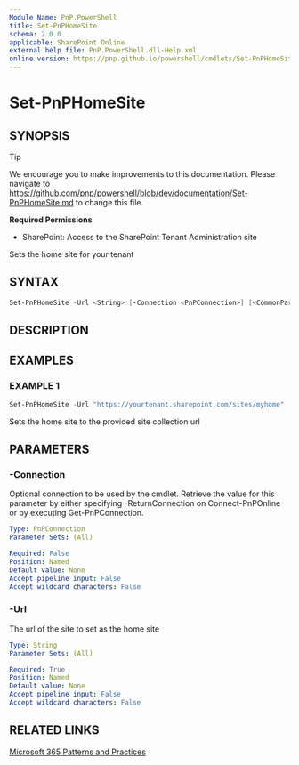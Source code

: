 ```yaml
---
Module Name: PnP.PowerShell
title: Set-PnPHomeSite
schema: 2.0.0
applicable: SharePoint Online
external help file: PnP.PowerShell.dll-Help.xml
online version: https://pnp.github.io/powershell/cmdlets/Set-PnPHomeSite.html
---
```

 
# Set-PnPHomeSite

## SYNOPSIS

> [!TIP]
> We encourage you to make improvements to this documentation. Please navigate to https://github.com/pnp/powershell/blob/dev/documentation/Set-PnPHomeSite.md to change this file.


**Required Permissions**

* SharePoint: Access to the SharePoint Tenant Administration site

Sets the home site for your tenant

## SYNTAX

```powershell
Set-PnPHomeSite -Url <String> [-Connection <PnPConnection>] [<CommonParameters>]
```

## DESCRIPTION

## EXAMPLES

### EXAMPLE 1
```powershell
Set-PnPHomeSite -Url "https://yourtenant.sharepoint.com/sites/myhome"
```

Sets the home site to the provided site collection url

## PARAMETERS

### -Connection
Optional connection to be used by the cmdlet. Retrieve the value for this parameter by either specifying -ReturnConnection on Connect-PnPOnline or by executing Get-PnPConnection.

```yaml
Type: PnPConnection
Parameter Sets: (All)

Required: False
Position: Named
Default value: None
Accept pipeline input: False
Accept wildcard characters: False
```

### -Url
The url of the site to set as the home site

```yaml
Type: String
Parameter Sets: (All)

Required: True
Position: Named
Default value: None
Accept pipeline input: False
Accept wildcard characters: False
```

## RELATED LINKS

[Microsoft 365 Patterns and Practices](https://aka.ms/m365pnp)

